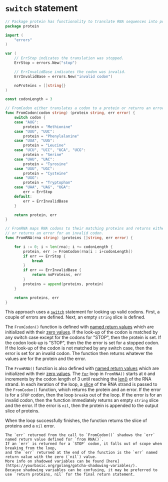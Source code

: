 # `switch` statement

```go
// Package protein has functionality to translate RNA sequences into proteins.
package protein

import (
	"errors"
)

var (
	// ErrStop indicates the translation was stopped.
	ErrStop = errors.New("stop")

	// ErrInvalidBase indicates the codon was invalid.
	ErrInvalidBase = errors.New("invalid codon")

	noProteins = []string{}
)

const codonLength = 3

// FromCodon either translates a codon to a protein or returns an error for a stop codon or invalid codon.
func FromCodon(codon string) (protein string, err error) {
	switch codon {
	case "AUG":
		protein = "Methionine"
	case "UUU", "UUC":
		protein = "Phenylalanine"
	case "UUA", "UUG":
		protein = "Leucine"
	case "UCU", "UCC", "UCA", "UCG":
		protein = "Serine"
	case "UAU", "UAC":
		protein = "Tyrosine"
	case "UGU", "UGC":
		protein = "Cysteine"
	case "UGG":
		protein = "Tryptophan"
	case "UAA", "UAG", "UGA":
		err = ErrStop
	default:
		err = ErrInvalidBase
	}

	return protein, err
}

// FromRNA maps RNA codons to their matching proteins and returns either the list of proteins
// or returns an error for an invalid codon.
func FromRNA(rna string) (proteins []string, err error) {

	for i := 0; i < len(rna); i += codonLength {
		protein, err := FromCodon(rna[i : i+codonLength])
		if err == ErrStop {
			break
		}
		if err == ErrInvalidBase {
			return noProteins, err
		}
		proteins = append(proteins, protein)
	}

	return proteins, err
}
```

This approach uses a [`switch`][switch] statement for looking up valid codons.
First, a couple of errors are defined.
Next, an empty `string` slice is defined.

The `FromCodon()` function is defined with [named return values][named-return-values] which are initialized with their [zero values][zero-values].
If the look-up of the codon is matched by any switch case except for the codons for "STOP", then the protein is set.
If the codon look-up is "STOP", then the the error is set for a stopped codon.
If the look-up of the codon is not matched by any switch case, then the error is set for an invalid codon.
The function then returns whatever the values are for the protein and the error.


The `FromRNA()` function is also defined with [named return values][named-return-values] which are initialized with their [zero values][zero-values].
The [`for`][for] loop in `FromRNA()` starts at `0` and increments by the codon length of 3 until reaching the [len()][len] of the RNA strand.
In each iteration of the loop, a [slice][slice] of the RNA strand is passed to the `FromCodon()` function, which returns the protein and an error.
If the error is for a `STOP` codon, then the loop `break`s out of the loop.
If the error is for an invalid codon, then the function immediately returns an empty `string` slice and the error.
If the error is `nil`, then the protein is appended to the output slice of proteins.

When the loop successfully finishes, the function returns the slice of proteins and a `nil` error.

```exercism/note
The `err` returned from the call to `FromCodon()` shadows the `err` named return value defined for `from RNA()`.
If an `err` is returned for a `STOP` codon, it falls out of scope when breaking from the loop,
and the `err` returned at the end of the function is the `err` named return value with the zero (`nil`) value.
More info on shadowed variables can be found [here](https://yourbasic.org/golang/gotcha-shadowing-variables/).
Because shadowing variables can be confusing, it may be preferred to use `return proteins, nil` for the final return statement.
```

[switch]: https://go.dev/tour/flowcontrol/9
[named-return-values]: https://yourbasic.org/golang/named-return-values-parameters/
[zero-values]: https://yourbasic.org/golang/default-zero-value/
[for]: https://gobyexample.com/for
[len]: https://pkg.go.dev/builtin#len
[slice]: https://gobyexample.com/slices
